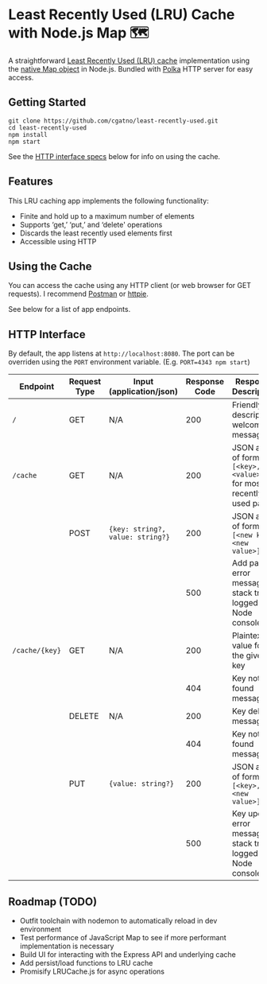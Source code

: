 # Least Recently Used (LRU) Cache with Node.js Map 🗺️

A straightforward [Least Recently Used (LRU) cache](<https://en.wikipedia.org/wiki/Cache_replacement_policies#Least_Recently_Used_(LRU)>) implementation using the [native Map object](https://developer.mozilla.org/en-US/docs/Web/JavaScript/Reference/Global_Objects/Map) in Node.js. Bundled with [Polka](https://github.com/lukeed/polka) HTTP server for easy access.

## Getting Started

    git clone https://github.com/cgatno/least-recently-used.git
    cd least-recently-used
    npm install
    npm start

See the [HTTP interface specs](#http-interface) below for info on using the cache.

## Features

This LRU caching app implements the following functionality:

* Finite and hold up to a maximum number of elements
* Supports ‘get,’ ‘put,’ and ‘delete' operations
* Discards the least recently used elements first
* Accessible using HTTP

## Using the Cache

You can access the cache using any HTTP client (or web browser for GET requests). I recommend [Postman](https://www.getpostman.com/) or [httpie](https://httpie.org/).

See below for a list of app endpoints.

## HTTP Interface

By default, the app listens at `http://localhost:8080`. The port can be overriden using the `PORT` environment variable. (E.g. `PORT=4343 npm start`)

| Endpoint       | Request Type | Input (application/json)         | Response Code | Response Description                                              |
| -------------- | ------------ | -------------------------------- | ------------- | ----------------------------------------------------------------- |
| `/`            | GET          | N/A                              | 200           | Friendly, descriptive welcome message 😊                          |
| `/cache`       | GET          | N/A                              | 200           | JSON array of form `[<key>, <value>]` for most recently used pair |
|                | POST         | `{key: string?, value: string?}` | 200           | JSON array of form `[<new key>, <new value>]`                     |
|                |              |                                  | 500           | Add pair error message - stack trace logged to Node console       |
| `/cache/{key}` | GET          | N/A                              | 200           | Plaintext value for the given key                                 |
|                |              |                                  | 404           | Key not found message                                             |
|                | DELETE       | N/A                              | 200           | Key deleted message                                               |
|                |              |                                  | 404           | Key not found message                                             |
|                | PUT          | `{value: string?}`               | 200           | JSON array of form `[<key>, <new value>]`                         |
|                |              |                                  | 500           | Key update error message - stack trace logged to Node console     |

## Roadmap (TODO)

* Outfit toolchain with nodemon to automatically reload in dev environment
* Test performance of JavaScript Map to see if more performant implementation is necessary
* Build UI for interacting with the Express API and underlying cache
* Add persist/load functions to LRU cache
* Promisify LRUCache.js for async operations
